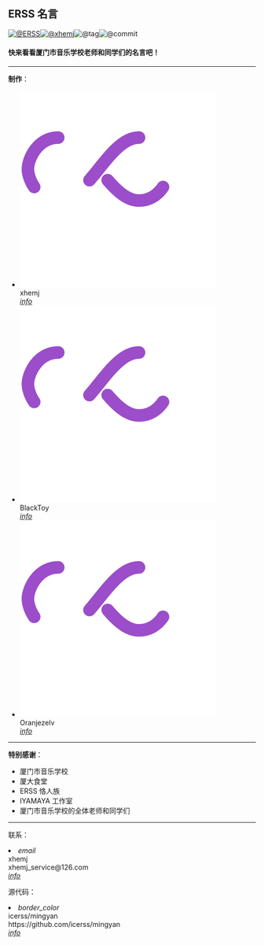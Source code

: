 ## ERSS 名言

[![@ERSS](https://badgen.net/badge/icon/ERSS?icon=bitcoin-lightning&amp;label)](https://github.com/icerss/mingyan)[![@xhemj](https://badgen.net/badge/icon/xhemj/mingyan?icon=github&amp;label)](https://github.com/xhemj)![@tag](https://badgen.net/github/tag/xhemj/mingyan)![@commit](https://badgen.net/github/last-commit/xhemj/mingyan)

#### 快来看看厦门市音乐学校老师和同学们的名言吧！
---
**制作**：
<ul class="mdui-list">
  <li class="mdui-list-item mdui-ripple" >
      <div class="mdui-list-item-avatar"><img class="lazyload" src="./src/loading.svg" data-src="https://s-sh-1943-pic1.oss.dogecdn.com/2020/11/01/cSEzu59fHmlyDqT.png"/></div>
      <div class="mdui-list-item-content">xhemj</div>
      <a href="https://space.bilibili.com/226208916"><i class="mdui-list-item-icon mdui-icon material-icons">info</i></a>
  </li>
    <li class="mdui-list-item mdui-ripple" >
      <div class="mdui-list-item-avatar"><img class="lazyload" src="./src/loading.svg" data-src="https://s-sh-1943-pic1.oss.dogecdn.com/2020/11/01/pzaTck9KuqJdHyv.jpg"/></div>
      <div class="mdui-list-item-content">BlackToy</div>
      <a href="https://space.bilibili.com/337073401"><i class="mdui-list-item-icon mdui-icon material-icons">info</i></a>
  </li>
    <li class="mdui-list-item mdui-ripple" >
      <div class="mdui-list-item-avatar"><img class="lazyload" src="./src/loading.svg" data-src="https://s-sh-1943-pic1.oss.dogecdn.com/2020/11/01/ejgOW7QY8MFmDU5.jpg"/></div>
      <div class="mdui-list-item-content">Oranjezelv</div>
      <a href="https://space.bilibili.com/368095014"><i class="mdui-list-item-icon mdui-icon material-icons">info</i></a>
  </li>
</ul>

---

**特别感谢**：
<ul class="mdui-list">
  <li class="mdui-list-item mdui-ripple" >
      <div class="mdui-list-item-content">厦门市音乐学校</div>
  </li>
  <li class="mdui-list-item mdui-ripple" >
      <div class="mdui-list-item-content">厦大食堂</div>
  </li>
  <li class="mdui-list-item mdui-ripple" >
      <div class="mdui-list-item-content">ERSS 恪人族</div>
  </li>
  <li class="mdui-list-item mdui-ripple" >
      <div class="mdui-list-item-content">IYAMAYA 工作室</div>
  </li>
  <li class="mdui-list-item mdui-ripple" >
      <div class="mdui-list-item-content">厦门市音乐学校的全体老师和同学们</div>
  </li>
</ul>

---
联系：

  <li class="mdui-list-item mdui-ripple">
    <i class="mdui-list-item-icon mdui-icon material-icons mdui-text-color-purple-400">email</i>
    <div class="mdui-list-item-content">
      <div class="mdui-list-item-title">xhemj</div>
      <div class="mdui-list-item-text">xhemj_service@126.com</div>
      </div><a href="mailto:xhemj_service@126.com"><i class="mdui-list-item-icon mdui-icon material-icons">info</i></a>
  </li>


源代码：

  <li class="mdui-list-item mdui-ripple">
    <i class="mdui-list-item-icon mdui-icon material-icons mdui-text-color-purple">border_color</i>
    <div class="mdui-list-item-content">
      <div class="mdui-list-item-title">icerss/mingyan</div>
      <div class="mdui-list-item-text">https://github.com/icerss/mingyan</div>
      </div><a href="https://github.com/icerss/mingyan"><i class="mdui-list-item-icon mdui-icon material-icons">info</i></a>
  </li>

<script>lazyload()</script>
